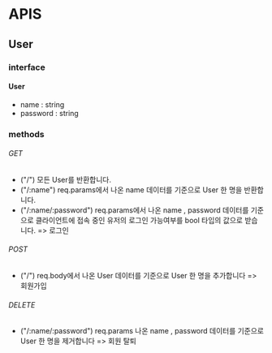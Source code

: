 # APIS
## User
### interface
#### User
- name : string
- password : string
### methods
###### GET
- ("/") 모든 User를 반환합니다.
- ("/:name") req.params에서 나온 name 데이터를 기준으로 User 한 명을 반환합니다.
- ("/:name/:password") req.params에서 나온 name , password 데이터를 기준으로 클라이언트에 접속 중인 유저의 로그인 가능여부를 bool 타입의 값으로 받습니다. => 로그인
###### POST
- ("/") req.body에서 나온 User 데이터를 기준으로 User 한 명을 추가합니다 => 회원가입
###### DELETE
- ("/:name/:password") req.params 나온 name , password 데이터를 기준으로 User 한 명을 제거합니다 => 회원 탈퇴

